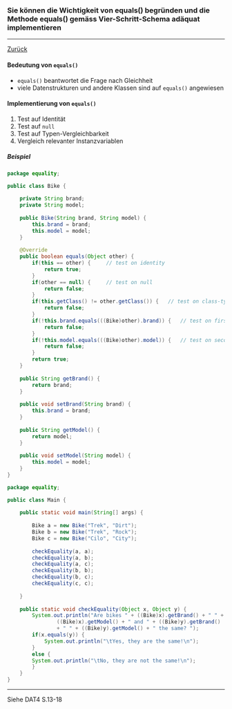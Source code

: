 ### Sie können die Wichtigkeit von equals() begründen und die Methode equals() gemäss Vier-Schritt-Schema adäquat implementieren

---

[Zurück](600vergleich.md)

#### Bedeutung von ``equals()``

* ``equals()`` beantwortet die Frage nach Gleichheit
* viele Datenstrukturen und andere Klassen sind auf ``equals()`` angewiesen

#### Implementierung von ``equals()``

1. Test auf Identität
2. Test auf ``null``
3. Test auf Typen-Vergleichbarkeit
4. Vergleich relevanter Instanzvariablen

##### Beispiel

```java
package equality;

public class Bike {
	
	private String brand;
	private String model;
	
	public Bike(String brand, String model) {
		this.brand = brand;
		this.model = model;
	}
	
	@Override
	public boolean equals(Object other) {
		if(this == other) {		// test on identity
			return true; 
		}
		if(other == null) {		// test on null
			return false; 
		}
		if(this.getClass() != other.getClass()) {	// test on class-type
			return false; 
		}
		if(!this.brand.equals(((Bike)other).brand)) {	// test on first field
			return false; 
		}
		if(!this.model.equals(((Bike)other).model)) {	// test on second field
			return false; 
		}
		return true;
	}
	
	public String getBrand() {
		return brand;
	}
	
	public void setBrand(String brand) {
		this.brand = brand;
	}
	
	public String getModel() {
		return model;
	}
	
	public void setModel(String model) {
		this.model = model;
	}	
}
```

```java
package equality;

public class Main {
	
	public static void main(String[] args) {
		
		Bike a = new Bike("Trek", "Dirt");
		Bike b = new Bike("Trek", "Rock");
		Bike c = new Bike("Cilo", "City");
		
		checkEquality(a, a);
		checkEquality(a, b);
		checkEquality(a, c);
		checkEquality(b, b);
		checkEquality(b, c);
		checkEquality(c, c);
		
	}
	
	public static void checkEquality(Object x, Object y) {
		System.out.println("Are bikes " + ((Bike)x).getBrand() + " " + 
				((Bike)x).getModel() + " and " + ((Bike)y).getBrand() 
				+ " " + ((Bike)y).getModel() + " the same? ");
		if(x.equals(y)) {
			System.out.println("\tYes, they are the same!\n");
		}
		else {
		System.out.println("\tNo, they are not the same!\n");
		}
	}	
}
```

---
Siehe DAT4 S.13-18
